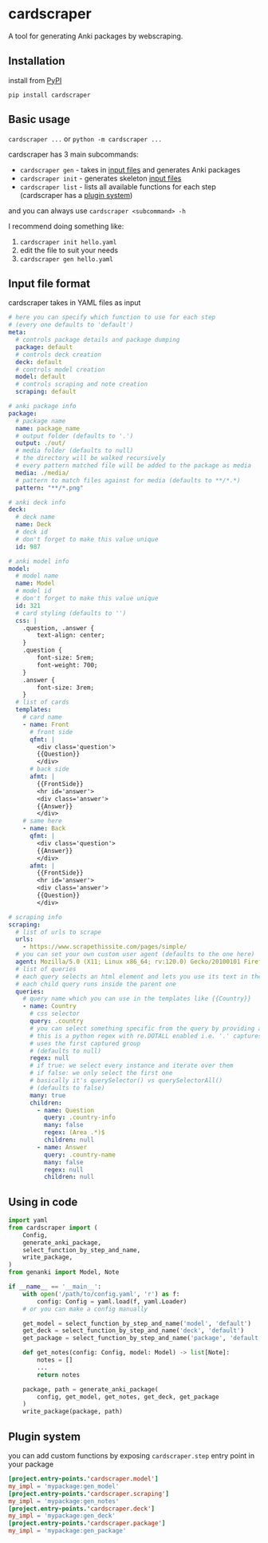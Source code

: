 # cardscraper

A tool for generating Anki packages by webscraping.

## Installation

install from [PyPI](https://pypi.org/project/cardscraper/)

```
pip install cardscraper
```

## Basic usage

`cardscraper ...` or `python -m cardscraper ...`

cardscraper has 3 main subcommands:

- `cardscraper gen` - takes in [input files](#input-file-format) and generates Anki packages
- `cardscraper init` - generates skeleton [input files](#input-file-format)
- `cardscraper list` - lists all available functions for each step (cardscraper has a [plugin system](#plugin-system))

and you can always use `cardscraper <subcommand> -h`

I recommend doing something like:

1. `cardscraper init hello.yaml`
2. edit the file to suit your needs
3. `cardscraper gen hello.yaml`

## Input file format

cardscraper takes in YAML files as input

```yaml
# here you can specify which function to use for each step
# (every one defaults to 'default')
meta:
  # controls package details and package dumping
  package: default
  # controls deck creation
  deck: default
  # controls model creation
  model: default
  # controls scraping and note creation
  scraping: default

# anki package info
package:
  # package name
  name: package_name
  # output folder (defaults to '.')
  output: ./out/
  # media folder (defaults to null)
  # the directory will be walked recursively
  # every pattern matched file will be added to the package as media
  media: ./media/
  # pattern to match files against for media (defaults to **/*.*)
  pattern: "**/*.png"

# anki deck info
deck:
  # deck name
  name: Deck
  # deck id
  # don't forget to make this value unique
  id: 987

# anki model info
model:
  # model name
  name: Model
  # model id
  # don't forget to make this value unique
  id: 321
  # card styling (defaults to '')
  css: |
    .question, .answer {
        text-align: center;
    }
    .question {
        font-size: 5rem;
        font-weight: 700;
    }
    .answer {
        font-size: 3rem;
    }
  # list of cards
  templates:
    # card name
    - name: Front
      # front side
      qfmt: |
        <div class='question'>
        {{Question}}
        </div>
      # back side
      afmt: |
        {{FrontSide}}
        <hr id='answer'>
        <div class='answer'>
        {{Answer}}
        </div>
    # same here
    - name: Back
      qfmt: |
        <div class='question'>
        {{Answer}}
        </div>
      afmt: |
        {{FrontSide}}
        <hr id='answer'>
        <div class='answer'>
        {{Question}}
        </div>

# scraping info
scraping:
  # list of urls to scrape
  urls:
    - https://www.scrapethissite.com/pages/simple/
  # you can set your own custom user agent (defaults to the one here)
  agent: Mozilla/5.0 (X11; Linux x86_64; rv:120.0) Gecko/20100101 Firefox/120.0
  # list of queries
  # each query selects an html element and lets you use its text in the templates
  # each child query runs inside the parent one
  queries:
    # query name which you can use in the templates like {{Country}}
    - name: Country
      # css selector
      query: .country
      # you can select something specific from the query by providing a regex
      # this is a python regex with re.DOTALL enabled i.e. '.' captures '\n'
      # uses the first captured group
      # (defaults to null)
      regex: null
      # if true: we select every instance and iterate over them
      # if false: we only select the first one
      # basically it's querySelector() vs querySelectorAll()
      # (defaults to false)
      many: true
      children:
        - name: Question
          query: .country-info
          many: false
          regex: (Area .*)$
          children: null
        - name: Answer
          query: .country-name
          many: false
          regex: null
          children: null
```

## Using in code

```py
import yaml
from cardscraper import (
    Config,
    generate_anki_package,
    select_function_by_step_and_name,
    write_package,
)
from genanki import Model, Note

if __name__ == '__main__':
    with open('/path/to/config.yaml', 'r') as f:
        config: Config = yaml.load(f, yaml.Loader)
    # or you can make a config manually

    get_model = select_function_by_step_and_name('model', 'default')
    get_deck = select_function_by_step_and_name('deck', 'default')
    get_package = select_function_by_step_and_name('package', 'default')

    def get_notes(config: Config, model: Model) -> list[Note]:
        notes = []
        ...
        return notes

    package, path = generate_anki_package(
        config, get_model, get_notes, get_deck, get_package
    )
    write_package(package, path)
```

## Plugin system

you can add custom functions by exposing `cardscraper.step` entry point in your package

```toml
[project.entry-points.'cardscraper.model']
my_impl = 'mypackage:gen_model'
[project.entry-points.'cardscraper.scraping']
my_impl = 'mypackage:gen_notes'
[project.entry-points.'cardscraper.deck']
my_impl = 'mypackage:gen_deck'
[project.entry-points.'cardscraper.package']
my_impl = 'mypackage:gen_package'
```
